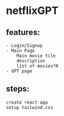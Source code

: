 # netflixGPT

## features:
    - Login/Signup
    - Main Page
        Main movie tile
        description
        list of movies*N
    - GPT page

## steps:
    create react app
    setup tailwind.css